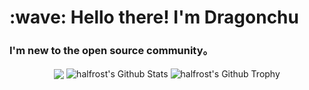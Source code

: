 <h1 align="left" id="macropower-title">:wave: Hello there! I'm Dragonchu</h1>
<h3 align="left">I'm new to the open source community。</h3>

<p align="center">
<img align="center" src="https://github-readme-stats.vercel.app/api/top-langs/?username=Dragonchu&exclude_repo=MyTwitter,littleScheduler,MyTwitterPHP,Dragonchu.github.io&layout=compact" />
<img align="center" src="https://github-readme-stats.vercel.app/api?username=Dragonchu&show_icons=true&count_private=true&include_all_commits=true&line_height=21" alt="halfrost's Github Stats" />
<img align="center" src="https://github-profile-trophy.vercel.app/?username=Dragonchu&column=7" alt="halfrost's Github Trophy" />
</p>
